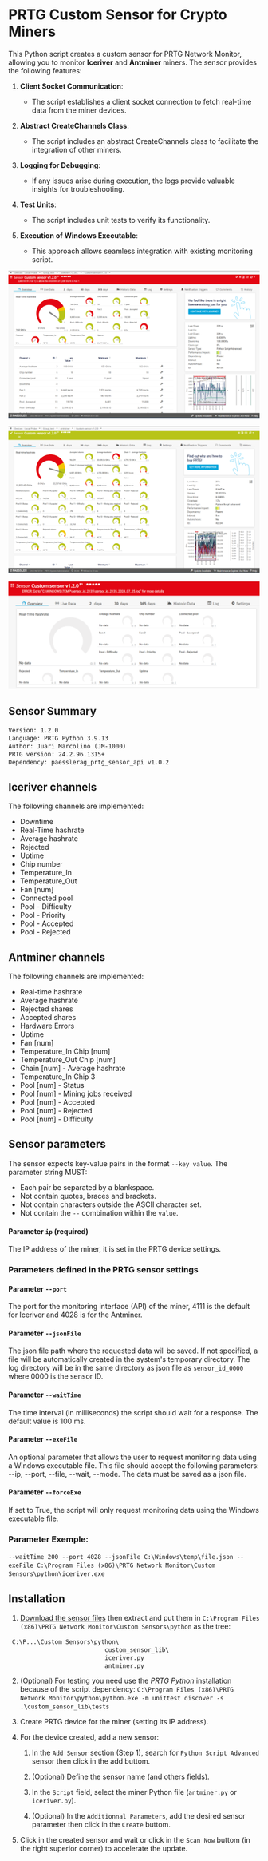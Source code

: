 # PRTG Custom Sensor for Crypto Miners

This Python script creates a custom sensor for PRTG Network Monitor, allowing you to monitor **Iceriver** and **Antminer** miners. The sensor provides the following features:

1. **Client Socket Communication**:
   - The script establishes a client socket connection to fetch real-time data from the miner devices.

2. **Abstract CreateChannels Class**:
   - The script includes an abstract CreateChannels class to facilitate the integration of other miners.

3. **Logging for Debugging**:
   - If any issues arise during execution, the logs provide valuable insights for troubleshooting.

4. **Test Units**:
   - The script includes unit tests to verify its functionality.

5. **Execution of Windows Executable**:
   - This approach allows seamless integration with existing monitoring script.

![Iceriver](/images/iceriver1.png)

![Antminer](/images/antminer.png)

![Iceriver Error](/images/iceriver2.png)

## Sensor Summary
    Version: 1.2.0 
    Language: PRTG Python 3.9.13
    Author: Juari Marcolino (JM-1000)
    PRTG version: 24.2.96.1315+
    Dependency: paesslerag_prtg_sensor_api v1.0.2


## Iceriver channels

The following channels are implemented:
- Downtime
- Real-Time hashrate
- Average hashrate
- Rejected
- Uptime
- Chip number
- Temperature_In
- Temperature_Out
- Fan [num]
- Connected pool
- Pool - Difficulty
- Pool - Priority
- Pool - Accepted
- Pool - Rejected


## Antminer channels

The following channels are implemented:
- Real-time hashrate
- Average hashrate
- Rejected shares
- Accepted shares
- Hardware Errors
- Uptime
- Fan [num]
- Temperature_In Chip [num]
- Temperature_Out Chip [num]
- Chain [num] - Average hashrate
- Temperature_In Chip 3
- Pool [num] - Status
- Pool [num] - Mining jobs received
- Pool [num] - Accepted
- Pool [num] - Rejected
- Pool [num] - Difficulty


## Sensor parameters

The sensor expects key-value pairs in the format `--key value`. The parameter string MUST:
- Each pair be separated by a blankspace.
- Not contain quotes, braces and brackets. 
- Not contain characters outside the ASCII character set.
- Not contain the `--` combination within the `value`.

#### Parameter `ip` (required)
The IP address of the miner, it is set in the PRTG device settings.

### Parameters defined in the PRTG sensor settings
#### Parameter `--port`
The port for the monitoring interface (API) of the miner, 4111 is the default for Iceriver and 4028 is for the Antminer.

#### Parameter `--jsonFile`
The json file path where the requested data will be saved. If not specified, a file will be automatically created in the system's temporary directory. The log directory will be in the same directory as json file as `sensor_id_0000` where 0000 is the sensor ID.

#### Parameter `--waitTime`
The time interval (in milliseconds) the script should wait for a response. The default value is 100 ms.

#### Parameter `--exeFile`
An optional parameter that allows the user to request monitoring data using a Windows executable file. This file should accept the following parameters: --ip, --port, --file, --wait, --mode. The data must be saved as a json file.

#### Parameter `--forceExe`
If set to True, the script will only request monitoring data using the Windows executable file.

### Parameter Exemple:
`--waitTime 200 --port 4028 --jsonFile C:\Windows\temp\file.json --exeFile C:\Program Files (x86)\PRTG Network Monitor\Custom Sensors\python\iceriver.exe`


## Installation

1. [Download the sensor files](https://download-directory.github.io/?url=https%3A%2F%2Fgithub.com%2Fjm-1000%2FPython-PRTG-Custom-Sensor-for-Antminer-and-Iceriver-Miners%2Ftree%2Fmain%2Fcustom_sensor) then extract and put them in `C:\Program Files (x86)\PRTG Network Monitor\Custom Sensors\python` as the tree:
```
 C:\P...\Custom Sensors\python\
                           custom_sensor_lib\
                           iceriver.py
                           antminer.py
```

2. (Optional) For testing you need use the *PRTG Python* installation because of the script dependency: `C:\Program Files (x86)\PRTG Network Monitor\python\python.exe -m unittest discover -s .\custom_sensor_lib\tests`

3. Create PRTG device for the miner (setting its IP address).

4. For the device created, add a new sensor:
    1. In the `Add Sensor` section (Step 1), search for `Python Script Advanced` sensor then click in the add buttom.

    2. (Optional) Define the sensor name (and others fields). 
    
    3. In the `Script` field, select the miner Python file (`antminer.py` or `iceriver.py`).

    4. (Optional) In the `Additionnal Parameters`, add the desired sensor parameter then click in the `Create` buttom.

5. Click in the created sensor and wait or click in the `Scan Now` buttom (in the right superior corner) to accelerate the update.
